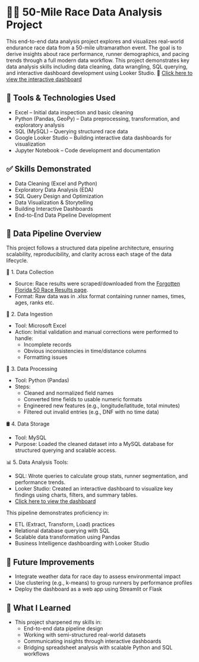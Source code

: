 # 🏃‍♂️ 50-Mile Race Data Analysis Project
This end-to-end data analysis project explores and visualizes real-world endurance race data from a 50-mile ultramarathon event. The goal is to derive insights about race performance, runner demographics, and pacing trends through a full modern data workflow. This project demonstrates key data analysis skills including data cleaning, data wrangling, SQL querying, and interactive dashboard development using Looker Studio. 
 📌 [Click here to view the interactive dashboard](https://lookerstudio.google.com/reporting/c2f92b9e-8a38-4d25-9d96-68377180c03f)

## 🧰 Tools & Technologies Used
- Excel – Initial data inspection and basic cleaning
- Python (Pandas, GeoPy) – Data preprocessing, transformation, and exploratory analysis
- SQL (MySQL) – Querying structured race data
- Google Looker Studio – Building interactive data dashboards for visualization
- Jupyter Notebook – Code development and documentation

## ✅ Skills Demonstrated
- Data Cleaning (Excel and Python)
- Exploratory Data Analysis (EDA)
- SQL Query Design and Optimization
- Data Visualization & Storytelling
- Building Interactive Dashboards
- End-to-End Data Pipeline Development

## 🔄 Data Pipeline Overview
This project follows a structured data pipeline architecture, ensuring scalability, reproducibility, and clarity across each stage of the data lifecycle.

🧱 1. Data Collection
- Source: Race results were scraped/downloaded from the [Forgotten Florida 50 Race Results page](https://ultrasignup.com/results_event.aspx?did=102259).
- Format: Raw data was in .xlsx format containing runner names, times, ages, ranks etc.

🧼 2. Data Ingestion
- Tool: Microsoft Excel
- Action: Initial validation and manual corrections were performed to handle:
  - Incomplete records
  - Obvious inconsistencies in time/distance columns
  - Formatting issues

🧪 3. Data Processing
- Tool: Python (Pandas)
- Steps:
  - Cleaned and normalized field names
  - Converted time fields to usable numeric formats
  - Engineered new features (e.g., longitude/latitude, total minutes)
  - Filtered out invalid entries (e.g., DNF with no time data)

🛢️ 4. Data Storage
- Tool: MySQL
- Purpose: Loaded the cleaned dataset into a MySQL database for structured querying and scalable access.

📊 5. Data Analysis
Tools:
  - SQL: Wrote queries to calculate group stats, runner segmentation, and performance trends.
  - Looker Studio: Created an interactive dashboard to visualize key findings using charts, filters, and summary tables.
  - [Click here to view the dashboard](https://lookerstudio.google.com/reporting/c2f92b9e-8a38-4d25-9d96-68377180c03f)

This pipeline demonstrates proficiency in:
- ETL (Extract, Transform, Load) practices
- Relational database querying with SQL
- Scalable data transformation using Pandas
- Business Intelligence dashboarding with Looker Studio

## 🚀 Future Improvements
- Integrate weather data for race day to assess environmental impact
- Use clustering (e.g., k-means) to group runners by performance profiles
- Deploy the dashboard as a web app using Streamlit or Flask

## 🧠 What I Learned
- This project sharpened my skills in:
  - End-to-end data pipeline design
  - Working with semi-structured real-world datasets
  - Communicating insights through interactive dashboards
  - Bridging spreadsheet analysis with scalable Python and SQL workflows
